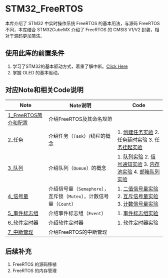 # STM32_FreeRTOS
本库介绍了 STM32 中实时操作系统 FreeRTOS 的基本用法，与源码 FreeRTOS 不同，本库结合 STM32CubeMX 介绍了 FreeRTOS 的 CMSIS V1/V2 封装，相对于源码更加简洁。

## 使用此库的前置条件

1. 学习了STM32的基本驱动方式，着重了解中断。[Click Here](https://github.com/SSC202/STM32_Basic)
2. 掌握 OLED 的基本驱动。

## 对应Note和相关Code说明

| Note                                                         | Note说明                                                     | Code                                                         |
| ------------------------------------------------------------ | ------------------------------------------------------------ | ------------------------------------------------------------ |
| [1_FreeRTOS简介和配置](https://github.com/SSC202/FreeRTOS/tree/main/Note/1_FreeRTOS简介和配置) | 介绍FreeRTOS及其命名规范                                     |                                                              |
| [2_任务](https://github.com/SSC202/FreeRTOS/tree/main/Note/2_任务) | 介绍任务（`Task`）/线程的概念                                | 1. [创建任务实验](https://github.com/SSC202/FreeRTOS/tree/main/Code/1_Task_Create) 2. [任务延时实验](https://github.com/SSC202/FreeRTOS/tree/main/Code/2_Task_Delay) 3. [任务挂起实验](https://github.com/SSC202/FreeRTOS/tree/main/Code/3_Task_Suspend) |
| [3_队列](https://github.com/SSC202/FreeRTOS/tree/main/Note/3_队列) | 介绍队列（`Queue`）的概念                                    | 1. [队列实验](https://github.com/SSC202/FreeRTOS/tree/main/Code/4_Queue) 2. [信号通知实验](https://github.com/SSC202/FreeRTOS/tree/main/Code/9_Signal) 3. [内存池实验](https://github.com/SSC202/FreeRTOS/tree/main/Code/10_Pool) 4. [邮箱队列实验](https://github.com/SSC202/FreeRTOS/tree/main/Code/11_Mail) |
| [4_信号量](https://github.com/SSC202/FreeRTOS/tree/main/Note/4_信号量) | 介绍信号量（`Semaphore`），互斥锁（`Mutex`），计数信号量（`Count`） | 1. [二值信号量实验](https://github.com/SSC202/FreeRTOS/tree/main/Code/5_Binary_Semaphore) 2. [互斥信号量实验](https://github.com/SSC202/FreeRTOS/tree/main/Code/6_Mutex_Semaphore) 3. [计数信号量实验](https://github.com/SSC202/FreeRTOS/tree/main/Code/7_Count_Semaphore) |
| [5_事件标志组](https://github.com/SSC202/FreeRTOS/tree/main/Note/5_事件标志组) | 介绍事件标志组（`Event`）                                    | 1. [事件标志组实验](https://github.com/SSC202/FreeRTOS/tree/main/Code/8_Event) |
| [6_软件定时器](https://github.com/SSC202/FreeRTOS/tree/main/Note/6_软件定时器) | 介绍软件定时器                                               | 1. [软件定时器实验](https://github.com/SSC202/FreeRTOS/tree/main/Code/12_Software_Timer) |
| [7_中断管理](https://github.com/SSC202/FreeRTOS/tree/main/Note/7_中断管理) | 介绍FreeRTOS的中断管理                                       |                                                              |

## 后续补充

1. FreeRTOS 的源码移植
2. FreeRTOS 的内存管理

